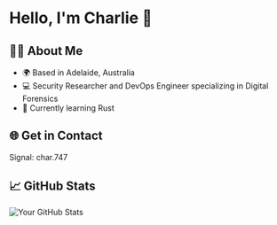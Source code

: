 # Hello, I'm Charlie 👋

## 👨‍💻 About Me
- 🌍 Based in Adelaide, Australia
- 💻 Security Researcher and DevOps Engineer specializing in Digital Forensics
- 🌱 Currently learning Rust

## 🌐 Get in Contact
Signal: char.747

## 📈 GitHub Stats
![Your GitHub Stats](https://github-readme-stats.vercel.app/api?username=chardidathing&show_icons=true&theme=radical)

